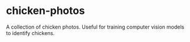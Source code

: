 # chicken-photos
A collection of chicken photos. Useful for training computer vision models to identify chickens.
